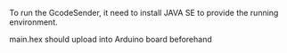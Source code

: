 To run the GcodeSender, it need to install JAVA SE to provide the running environment.

main.hex should upload into Arduino board beforehand
